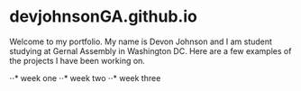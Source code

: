 # devjohnsonGA.github.io
Welcome to my portfolio. 
My name is Devon Johnson and I am student studying at Gernal Assembly in Washington DC. Here are a few examples of the projects I have been working on. 

⋅⋅* week one
⋅⋅* week two
⋅⋅* week three

